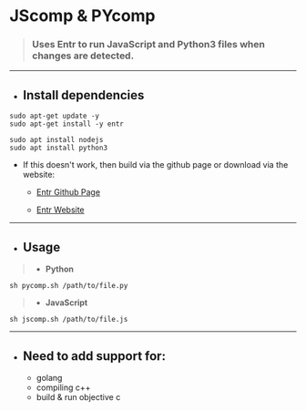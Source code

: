  # JScomp & PYcomp
> ### Uses Entr to run JavaScript and Python3 files when changes are detected.

---
- ## Install dependencies

```console
sudo apt-get update -y
sudo apt-get install -y entr
```
```console
sudo apt install nodejs
sudo apt install python3
```
  - If this doesn't work, then build via the github page or download via the website:
    - [Entr Github Page](https://github.com/eradman/entr#readme)

    - [Entr Website](https://eradman.com/entrproject/)
---
 - ## Usage

>  - **Python**

```
sh pycomp.sh /path/to/file.py
```

> - **JavaScript**

```
sh jscomp.sh /path/to/file.js
```
---
- ## Need to add support for:
   - golang
   - compiling c++
   - build & run objective c
